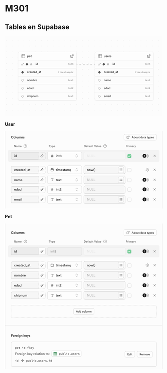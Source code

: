 # M301
## Tables en Supabase

<img src="images/table.png" alt="tables" width="1000">

**User**

<img src="images/user.png" alt="tables" width="1000">

**Pet**

<img src="images/pet.png" alt="tables" width="1000">
